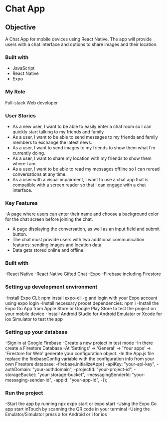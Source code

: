 # Chat App

## Objective

A Chat App for mobile devices using React Native. The app will provide users with a chat interface and options to share images and their location.

### Built with

- JavaScript
- React Native
- Expo

### My Role

Full-stack Web developer

### User Stories

- As a new user, I want to be able to easily enter a chat room so I can quickly start talking to my friends and family
- As a user, I want to be able to send messages to my friends and family members to exchange
  the latest news.
- As a user, I want to send images to my friends to show them what I’m currently doing.
- As a user, I want to share my location with my friends to show them where I am.
- As a user, I want to be able to read my messages offline so I can reread conversations at any time.
- As a user with a visual impairment, I want to use a chat app that is compatible with a screen reader so that I can engage with a chat interface.

### Key Features

-A page where users can enter their name and choose a background color for the chat screen
before joining the chat.

- A page displaying the conversation, as well as an input field and submit button.
- The chat must provide users with two additional communication features: sending images
  and location data.
- Data gets stored online and offline.

### Built with
-React Native
-React Native Gifted Chat
-Expo
-Firebase including Firestore

### Setting up development environment
-Install Expo CLI: npm install expo-cli -g and login with your Expo account using expo login
-Install necessary procet dependencies: npm i
-Install the Expo Go App from Apple Store or Google Play Store to test the project on your mobile device
-Install Android Studio for Android Emulator or Xcode for ios Simulator to test the app

### Setting up your database
-Sign in at Google Firebase
-Create a new project in test mode
-In there create a Firestore Database
-At 'Settings' -> 'General' -> 'Your apps' -> 'Firestore for Web' generate your configuration object.
-In the App.js file replace the firebaseConfig variable with the configuration info from your own Firestore database:
-firebase.initializeApp({
  -apiKey: "your-api-key",
  -authDomain: "your-authdomain",
  -projectId: "your-project-id",
  -storageBucket: "your-storage-bucket",
  -messagingSenderId: "your-messaging-sender-id",
  -appId: "your-app-id",
-});

### Run the project
-Start the app by running npx expo start or expo start
-Using the Expo Go app start inTouch by scanning the QR code in your terminal
-Using the Emulator/Simulator press a for Android or i for ios
